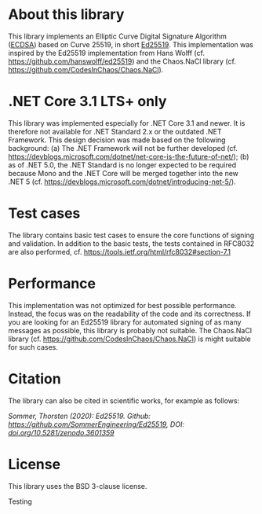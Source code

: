 # About this library
This library implements an Elliptic Curve Digital Signature Algorithm ([ECDSA](https://en.wikipedia.org/wiki/Elliptic_Curve_Digital_Signature_Algorithm)) based on Curve 25519, in short [Ed25519](https://en.wikipedia.org/wiki/EdDSA#Ed25519). This implementation was inspired by the Ed25519 implementation from Hans Wolff (cf. https://github.com/hanswolff/ed25519) and the Chaos.NaCl library (cf. https://github.com/CodesInChaos/Chaos.NaCl).

# .NET Core 3.1 LTS+ only
This library was implemented especially for .NET Core 3.1 and newer. It is therefore not available for .NET Standard 2.x or the outdated .NET Framework. This design decision was made based on the following background: (a) The .NET Framework will not be further developed (cf. https://devblogs.microsoft.com/dotnet/net-core-is-the-future-of-net/); (b) as of .NET 5.0, the .NET Standard is no longer expected to be required because Mono and the .NET Core will be merged together into the new .NET 5 (cf. https://devblogs.microsoft.com/dotnet/introducing-net-5/).

# Test cases
The library contains basic test cases to ensure the core functions of signing and validation. In addition to the basic tests, the tests contained in RFC8032 are also performed, cf. https://tools.ietf.org/html/rfc8032#section-7.1

# Performance
This implementation was not optimized for best possible performance. Instead, the focus was on the readability of the code and its correctness. If you are looking for an Ed25519 library for automated signing of as many messages as possible, this library is probably not suitable. The Chaos.NaCl library (cf. https://github.com/CodesInChaos/Chaos.NaCl) is might suitable for such cases.

# Citation
The library can also be cited in scientific works, for example as follows:

*Sommer, Thorsten (2020): Ed25519. Github: https://github.com/SommerEngineering/Ed25519, DOI: [doi.org/10.5281/zenodo.3601359](https://doi.org/10.5281/zenodo.3601359)*

# License
This library uses the BSD 3-clause license.

Testing
